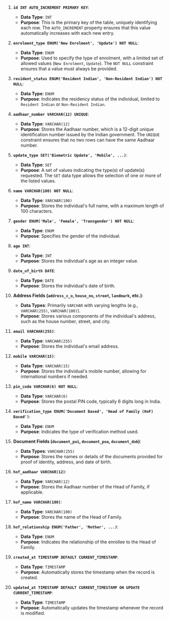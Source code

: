 

1. **`id INT AUTO_INCREMENT PRIMARY KEY`**: 
   - **Data Type**: `INT`
   - **Purpose**: This is the primary key of the table, uniquely identifying each row. The `AUTO_INCREMENT` property ensures that this value automatically increases with each new entry.

2. **`enrolment_type ENUM('New Enrolment', 'Update') NOT NULL`**:
   - **Data Type**: `ENUM`
   - **Purpose**: Used to specify the type of enrolment, with a limited set of allowed values (`New Enrolment`, `Update`). The `NOT NULL` constraint ensures that a value must always be provided.

3. **`resident_status ENUM('Resident Indian', 'Non-Resident Indian') NOT NULL`**:
   - **Data Type**: `ENUM`
   - **Purpose**: Indicates the residency status of the individual, limited to `Resident Indian` or `Non-Resident Indian`.

4. **`aadhaar_number VARCHAR(12) UNIQUE`**:
   - **Data Type**: `VARCHAR(12)`
   - **Purpose**: Stores the Aadhaar number, which is a 12-digit unique identification number issued by the Indian government. The `UNIQUE` constraint ensures that no two rows can have the same Aadhaar number.

5. **`update_type SET('Biometric Update', 'Mobile', ...)`**:
   - **Data Type**: `SET`
   - **Purpose**: A set of values indicating the type(s) of update(s) requested. The `SET` data type allows the selection of one or more of the listed values.

6. **`name VARCHAR(100) NOT NULL`**:
   - **Data Type**: `VARCHAR(100)`
   - **Purpose**: Stores the individual's full name, with a maximum length of 100 characters.

7. **`gender ENUM('Male', 'Female', 'Transgender') NOT NULL`**:
   - **Data Type**: `ENUM`
   - **Purpose**: Specifies the gender of the individual.

8. **`age INT`**:
   - **Data Type**: `INT`
   - **Purpose**: Stores the individual's age as an integer value.

9. **`date_of_birth DATE`**:
   - **Data Type**: `DATE`
   - **Purpose**: Stores the individual's date of birth.

10. **Address Fields (`address_c_o`, `house_no`, `street`, `landmark`, etc.)**:
    - **Data Types**: Primarily `VARCHAR` with varying lengths (e.g., `VARCHAR(255)`, `VARCHAR(100)`).
    - **Purpose**: Stores various components of the individual's address, such as the house number, street, and city.

11. **`email VARCHAR(255)`**:
    - **Data Type**: `VARCHAR(255)`
    - **Purpose**: Stores the individual's email address.

12. **`mobile VARCHAR(15)`**:
    - **Data Type**: `VARCHAR(15)`
    - **Purpose**: Stores the individual's mobile number, allowing for international numbers if needed.

13. **`pin_code VARCHAR(6) NOT NULL`**:
    - **Data Type**: `VARCHAR(6)`
    - **Purpose**: Stores the postal PIN code, typically 6 digits long in India.

14. **`verification_type ENUM('Document Based', 'Head of Family (HoF) Based')`**:
    - **Data Type**: `ENUM`
    - **Purpose**: Indicates the type of verification method used.

15. **Document Fields (`document_poi`, `document_poa`, `document_dob`)**:
    - **Data Types**: `VARCHAR(255)`
    - **Purpose**: Stores the names or details of the documents provided for proof of identity, address, and date of birth.

16. **`hof_aadhaar VARCHAR(12)`**:
    - **Data Type**: `VARCHAR(12)`
    - **Purpose**: Stores the Aadhaar number of the Head of Family, if applicable.

17. **`hof_name VARCHAR(100)`**:
    - **Data Type**: `VARCHAR(100)`
    - **Purpose**: Stores the name of the Head of Family.

18. **`hof_relationship ENUM('Father', 'Mother', ...)`**:
    - **Data Type**: `ENUM`
    - **Purpose**: Indicates the relationship of the enrollee to the Head of Family.

19. **`created_at TIMESTAMP DEFAULT CURRENT_TIMESTAMP`**:
    - **Data Type**: `TIMESTAMP`
    - **Purpose**: Automatically stores the timestamp when the record is created.

20. **`updated_at TIMESTAMP DEFAULT CURRENT_TIMESTAMP ON UPDATE CURRENT_TIMESTAMP`**:
    - **Data Type**: `TIMESTAMP`
    - **Purpose**: Automatically updates the timestamp whenever the record is modified.

